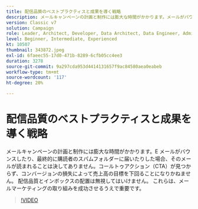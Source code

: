```yaml
---
title: 配信品質のベストプラクティスと成果を導く戦略
description: メールキャンペーンの計画と制作には膨大な時間がかかります。メールがバウンスしたり、最終的に購読者のスパムフォルダーに届いたりした場合、メールは次のようになります。（説明は 60 ～ 160 文字にする必要があります）
version: Classic v7
solution: Campaign
role: Leader, Architect, Developer, Data Architect, Data Engineer, Admin, User
level: Beginner, Intermediate, Experienced
kt: 10507
thumbnail: 343872.jpeg
exl-id: 6faeec55-17d0-471b-8289-6cfb05cc4ee3
duration: 3278
source-git-commit: 9a297cda953d4414131657f9ac84580aea0eabeb
workflow-type: tm+mt
source-wordcount: '117'
ht-degree: 20%

---
```


# 配信品質のベストプラクティスと成果を導く戦略

メールキャンペーンの計画と制作には膨大な時間がかかります。E メールがバウンスしたり、最終的に購読者のスパムフォルダーに届いたりした場合、そのメールが読まれることは決してありません。コールトゥアクション（CTA）が見つからず、コンバージョンの損失によって売上高の目標を下回ることになりかねません。 配信品質とインボックスの配置は無視してはいけません。 これらは、メールマーケティングの取り組みを成功させるうえで重要です。

>[!VIDEO](https://video.tv.adobe.com/v/343872/?quality=12&learn=on)
